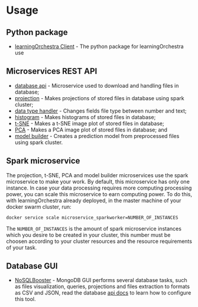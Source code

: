 # Usage
## Python package
* [learningOrchestra Client](https://riibeirogabriel.github.io/learningOrchestra/learning_orchestra_client_package) - The python package for learningOrchestra use

## Microservices REST API
* [database api](https://riibeirogabriel.github.io/learningOrchestra/database_api) - Microservice used to download and handling files in database;
* [projection](https://riibeirogabriel.github.io/learningOrchestra/projection) - Makes projections of stored files in database using spark cluster;
* [data type handler](https://riibeirogabriel.github.io/learningOrchestra/data_type_handler) - Changes fields file type between number and text;
* [histogram](https://riibeirogabriel.github.io/learningOrchestra/histogram) - Makes histograms of stored files in database;
* [t-SNE](https://riibeirogabriel.github.io/learningOrchestra/t_sne) - Makes a t-SNE image plot of stored files in database;
* [PCA](https://riibeirogabriel.github.io/learningOrchestra/pca) - Makes a PCA image plot of stored files in database; and
* [model builder](https://riibeirogabriel.github.io/learningOrchestra/model_builder) - Creates a prediction model from preprocessed files using spark cluster.

## Spark microservice
The projection, t-SNE, PCA and model builder microservices use the spark microservice to make your work. By default, this microservice has only one instance. In case your data processing requires more computing processing power, you can scale this microservice to earn computing power. To do this, with learningOrchestra already deployed, in the master machine of your docker swarm cluster, run:

```
docker service scale microservice_sparkworker=NUMBER_OF_INSTANCES
```
The `NUMBER_OF_INSTANCES` is the amount of spark microservice instances which you desire to be created in your cluster, this number must be choosen according to your cluster resources and the resource requirements of your task.

## Database GUI
* [NoSQLBooster](https://nosqlbooster.com) - MongoDB GUI performs several database tasks, such as files visualization, queries, projections and files extraction to formats as CSV and JSON, read the database [api docs](https://riibeirogabriel.github.io/learningOrchestra/database_api) to learn how to configure this tool.
